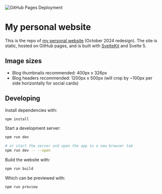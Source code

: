 ![GitHub Pages Deployment](https://github.com/emilyhunt/website-v2/actions/workflows/deploy.yml/badge.svg)


# My personal website

This is the repo of [my personal website](https://emily.space) (October 2024 redesign). The site is static, hosted on GitHub pages, and is built with [SvelteKit](https://kit.svelte.dev/) and Svelte 5.


## Image sizes

- Blog thumbnails recommended: 400px x 326px
- Blog headers recommended: 1200px x 500px (will crop by ~100px per side horizontally for social cards)


## Developing

Install dependencies with:

```bash
npm install
```

Start a development server:

```bash
npm run dev

# or start the server and open the app in a new browser tab
npm run dev -- --open
```

Build the website with:

```bash
npm run build
```

Which can be previewed with:

```bash
npm run preview
```

